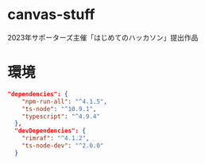 # canvas-stuff
2023年サポーターズ主催「はじめてのハッカソン」提出作品

# 環境

```json
"dependencies": {
    "npm-run-all": "^4.1.5",
    "ts-node": "^10.9.1",
    "typescript": "^4.9.4"
  },
  "devDependencies": {
    "rimraf": "^4.1.2",
    "ts-node-dev": "^2.0.0"
  }
```
